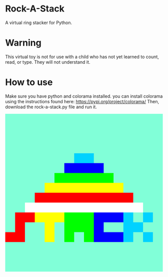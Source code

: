 # Rock-A-Stack
A virtual ring stacker for Python.
# Warning
This virtual toy is not for use with a child who has not yet learned to count, read, or type. They will not understand it.
# How to use
Make sure you have python and colorama installed. you can install colorama using the instructions found here: https://pypi.org/project/colorama/
Then, download the rock-a-stack.py file and run it.

![Logo](logo.png "Rock-A-Stack")
